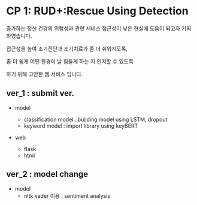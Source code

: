 # CP 1: RUD+:Rescue Using Detection

증가하는 정신 건강의 위험성과 관련 서비스 접근성이 낮은 현실에 도움이 되고자 기획하였습니다.

접근성을 높여 조기진단과 조기치료가 좀 더 쉬워지도록,

좀 더 쉽게 어떤 환경이 날 힘들게 하는 지 인지할 수 있도록

하기 위해 고안한 웹 서비스 입니다.

## ver_1 : submit ver.
- model 
  - classification model : building model using LSTM, dropout
  - keyword model : import library using keyBERT
 
- web
  - flask
  - html

## ver_2 : model change
 - model
    - nltk vader 이용 : sentiment analysis 
